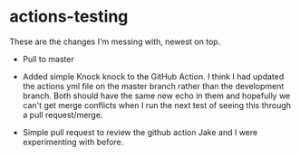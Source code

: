 # actions-testing

These are the changes I'm messing with, newest on top.

- Pull to master

- Added simple Knock knock to the GitHub Action. I think I had updated the actions yml file on the master branch rather than the development branch. Both should have the same new echo in them and hopefully we can't get merge conflicts when I run the next test of seeing this through a pull request/merge.



- Simple pull request to review the github action Jake and I were experimenting with before.

